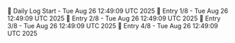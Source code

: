 📅 Daily Log Start - Tue Aug 26 12:49:09 UTC 2025
📌 Entry 1/8 - Tue Aug 26 12:49:09 UTC 2025
📌 Entry 2/8 - Tue Aug 26 12:49:09 UTC 2025
📌 Entry 3/8 - Tue Aug 26 12:49:09 UTC 2025
📌 Entry 4/8 - Tue Aug 26 12:49:09 UTC 2025
